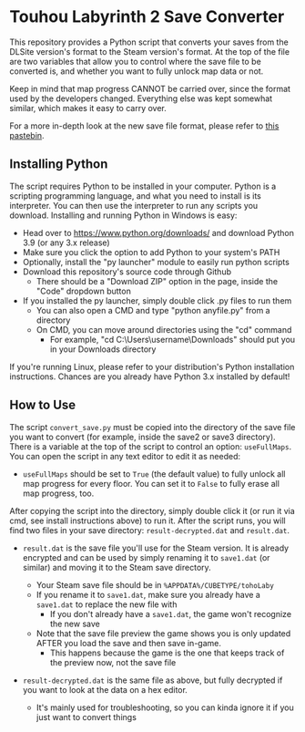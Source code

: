 # Touhou Labyrinth 2 Save Converter

This repository provides a Python script that converts your saves from the DLSite version's format to the Steam version's format. At the top of the file are two variables that allow you to control where the save file to be converted is, and whether you want to fully unlock map data or not.

Keep in mind that map progress CANNOT be carried over, since the format used by the developers changed. Everything else was kept somewhat similar, which makes it easy to carry over.

For a more in-depth look at the new save file format, please refer to [this pastebin](https://pastebin.com/Mpx7wdSg). 

## Installing Python

The script requires Python to be installed in your computer. Python is a scripting programming language, and what you need to install is its interpreter. You can then use the interpreter to run any scripts you download. Installing and running Python in Windows is easy:

* Head over to https://www.python.org/downloads/ and download Python 3.9 (or any 3.x release)
* Make sure you click the option to add Python to your system's PATH
* Optionally, install the "py launcher" module to easily run python scripts
* Download this repository's source code through Github
  * There should be a "Download ZIP" option in the page, inside the "Code" dropdown button
* If you installed the py launcher, simply double click .py files to run them
  * You can also open a CMD and type "python anyfile.py" from a directory
  * On CMD, you can move around directories using the "cd" command
    * For example, "cd C:\Users\username\Downloads" should put you in your Downloads directory

If you're running Linux, please refer to your distribution's Python installation instructions. Chances are you already have Python 3.x installed by default!

## How to Use

The script `convert_save.py` must be copied into the directory of the save file you want to convert (for example, inside the save2 or save3 directory). There is a variable at the top of the script to control an option: `useFullMaps`. You can open the script in any text editor to edit it as needed:

* `useFullMaps` should be set to `True` (the default value) to fully unlock all map progress for every floor. You can set it to `False` to fully erase all map progress, too.

After copying the script into the directory, simply double click it (or run it via cmd, see install instructions above) to run it. After the script runs, you will find two files in your save directory: `result-decrypted.dat` and  `result.dat`.

* `result.dat` is the save file you'll use for the Steam version. It is already encrypted and can be used by simply renaming it to `save1.dat` (or similar) and moving it to the Steam save directory.
  * Your Steam save file should be in `%APPDATA%/CUBETYPE/tohoLaby`
  * If you rename it to `save1.dat`, make sure you already have a `save1.dat` to replace the new file with
    * If you don't already have a `save1.dat`, the game won't recognize the new save
  * Note that the save file preview the game shows you is only updated AFTER you load the save and then save in-game.
    * This happens because the game is the one that keeps track of the preview now, not the save file

* `result-decrypted.dat` is the same file as above, but fully decrypted if you want to look at the data on a hex editor.
  * It's mainly used for troubleshooting, so you can kinda ignore it if you just want to convert things
